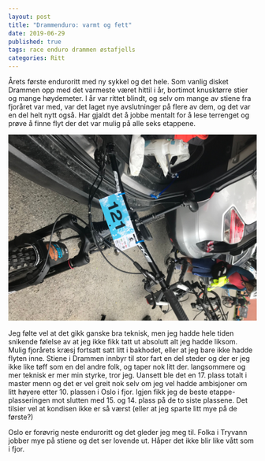 ```yaml
---
layout: post
title: "Drammenduro: varmt og fett"
date: 2019-06-29
published: true
tags: race enduro drammen østafjells
categories: Ritt
---
```


Årets første enduroritt med ny sykkel og det hele. Som vanlig disket Drammen opp med det varmeste været hittil i år, bortimot knusktørre stier og mange høydemeter. I år var rittet blindt, og selv om mange av stiene fra fjoråret var med, var det laget nye avslutninger på flere av dem, og det var en del helt nytt også. Har gjaldt det å jobbe mentalt for å lese terrenget og prøve å finne flyt der det var mulig på alle seks etappene.

<img src="/assets/drammen2019.jpg" />

Jeg følte vel at det gikk ganske bra teknisk, men jeg hadde hele tiden snikende følelse av at jeg ikke fikk tatt ut absolutt alt jeg hadde liksom. Mulig fjorårets kræsj fortsatt satt litt i bakhodet, eller at jeg bare ikke hadde flyten inne. Stiene i Drammen innbyr til stor fart en del steder og der er jeg ikke like tøff som en del andre folk, og taper nok litt der. langsommere og mer teknisk er mer min styrke, tror jeg. Uansett ble det en 17. plass totalt i master menn og det er vel greit nok selv om jeg vel hadde ambisjoner om litt høyere etter 10. plassen i Oslo i fjor. Igjen fikk jeg de beste etappe-plasseringen mot slutten med 15. og 14. plass på de to siste plassene. Det tilsier vel at kondisen ikke er så værst (eller at jeg sparte litt mye på de første?)

Oslo er forøvrig neste enduroritt og det gleder jeg meg til. Folka i Tryvann jobber mye på stiene og det ser lovende ut. Håper det ikke blir like vått som i fjor.

